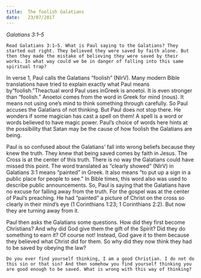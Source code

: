 ```yaml
---
title:  The foolish Galatians
date:   23/07/2017
---
```


_Galatians 3:1–5_

`Read Galatians 3:1–5. What is Paul saying to the Galatians? They started out right. They believed they were saved by faith alone. But then they made the mistake of believing they were saved by their works. In what way could we be in danger of falling into this same spiritual trap?`

In verse 1, Paul calls the Galatians “foolish” (NIrV). Many modern Bible translations have tried to explain exactly what Paul means by“foolish.”Theactual word Paul uses inGreek is anoetoi. It is even stronger than “foolish.” Anoetoi comes from the word in Greek for mind (nous). It means not using one’s mind to think something through carefully. So Paul accuses the Galatians of not thinking. But Paul does not stop there. He wonders if some magician has cast a spell on them! A spell is a word or words believed to have magic power. Paul’s choice of words here hints at the possibility that Satan may be the cause of how foolish the Galatians are being.

Paul is so confused about the Galatians’ fall into wrong beliefs because they knew the truth. They knew that being saved comes by faith in Jesus. The Cross is at the center of this truth. There is no way the Galatians could have missed this point. The word translated as “clearly showed” (NIrV) in Galatians 3:1 means “painted” in Greek. It also means “to put up a sign in a public place for people to see.” In Bible times, this word also was used to describe public announcements. So, Paul is saying that the Galatians have no excuse for falling away from the truth. For the gospel was at the center of Paul’s preaching. He had “painted” a picture of Christ on the cross so clearly in their mind’s eye (1 Corinthians 1:23; 1 Corinthians 2:2). But now they are turning away from it.

Paul then asks the Galatians some questions. How did they first become Christians? And why did God give them the gift of the Spirit? Did they do something to earn it? Of course not! Instead, God gave it to them because they believed what Christ did for them. So why did they now think they had to be saved by obeying the law?

`Do you ever find yourself thinking, I am a good Christian. I do not do this sin or that sin? And then somehow you find yourself thinking you are good enough to be saved. What is wrong with this way of thinking?`